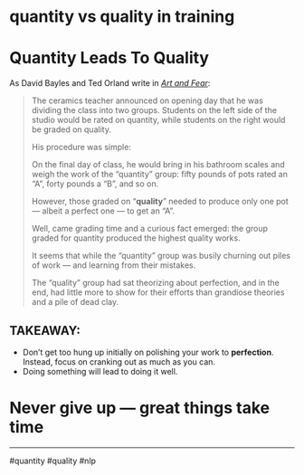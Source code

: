 # quantity vs quality in training
# Quantity Leads To Quality

As David Bayles and Ted Orland write in [_Art and Fear_](http://www.amazon.ca/Art-Fear-Observations-Rewards-Artmaking/dp/0961454733):

> The ceramics teacher announced on opening day that he was dividing the class into two groups. Students on the left side of the studio would be rated on quantity, while students on the right would be graded on quality.
> 
> His procedure was simple:
> 
> On the final day of class, he would bring in his bathroom scales and weigh the work of the “quantity” group: fifty pounds of pots rated an “A”, forty pounds a “B”, and so on.
> 
> However, those graded on “**quality**” needed to produce only one pot — albeit a perfect one — to get an “A”.
> 
> Well, came grading time and a curious fact emerged: the group graded for quantity produced the highest quality works.
> 
> It seems that while the “quantity” group was busily churning out piles of work — and learning from their mistakes.
> 
> The “quality” group had sat theorizing about perfection, and in the end, had little more to show for their efforts than grandiose theories and a pile of dead clay.

## [](https://dev.to/polymathsomnath/secret-of-great-programmers-revealed-4f5j#takeaway)TAKEAWAY:

-   Don’t get too hung up initially on polishing your work to **perfection**. Instead, focus on cranking out as much as you can.
-   Doing something will lead to doing it well.

# [](https://dev.to/polymathsomnath/secret-of-great-programmers-revealed-4f5j#never-give-up-great-things-take-time)Never give up — great things take time

***
#quantity #quality #nlp
